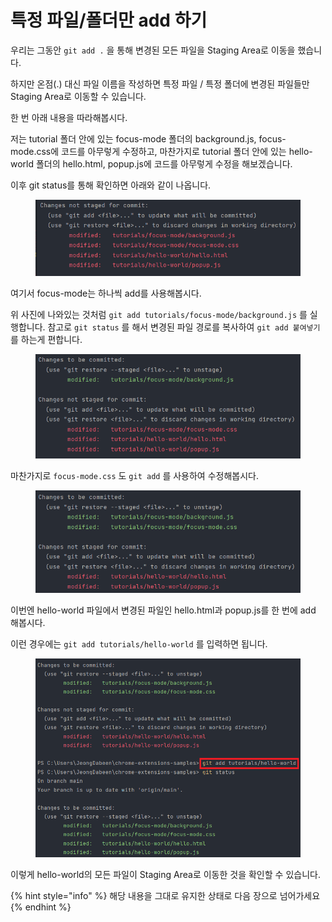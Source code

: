 # 특정 파일/폴더만 add 하기

우리는 그동안 `git add .` 을 통해 변경된 모든 파일을 Staging Area로 이동을 했습니다.

하지만 온점(.) 대신 파일 이름을 작성하면 특정 파일 / 특정 폴더에 변경된 파일들만 Staging Area로 이동할 수 있습니다.

한 번 아래 내용을 따라해봅시다.

저는 tutorial 폴더 안에 있는 focus-mode 폴더의 background.js, focus-mode.css에 코드를 아무렇게 수정하고, 마찬가지로 tutorial 폴더 안에 있는 hello-world 폴더의 hello.html, popup.js에 코드를 아무렇게 수정을 해보겠습니다.

이후 git status를 통해 확인하면 아래와 같이 나옵니다.

<figure><img src="../.gitbook/assets/image (9) (1) (2).png" alt=""><figcaption></figcaption></figure>

여기서 focus-mode는 하나씩 add를 사용해봅시다.

위 사진에 나와있는 것처럼 `git add tutorials/focus-mode/background.js` 를 실행합니다. 참고로 `git status` 를 해서 변경된 파일 경로를 복사하여 `git add 붙여넣기` 를 하는게 편합니다.

<figure><img src="../.gitbook/assets/image (2) (5).png" alt=""><figcaption></figcaption></figure>

마찬가지로 `focus-mode.css` 도 `git add` 를 사용하여 수정해봅시다.

<figure><img src="../.gitbook/assets/image (5) (2).png" alt=""><figcaption></figcaption></figure>

이번엔 hello-world 파일에서 변경된 파일인 hello.html과 popup.js를 한 번에 add 해봅시다.

이런 경우에는 `git add tutorials/hello-world` 를 입력하면 됩니다.

<figure><img src="../.gitbook/assets/image (7) (1).png" alt=""><figcaption></figcaption></figure>

이렇게 hello-world의 모든 파일이 Staging Area로 이동한 것을 확인할 수 있습니다.



{% hint style="info" %}
해당 내용을 그대로 유지한 상태로 다음 장으로 넘어가세요
{% endhint %}
